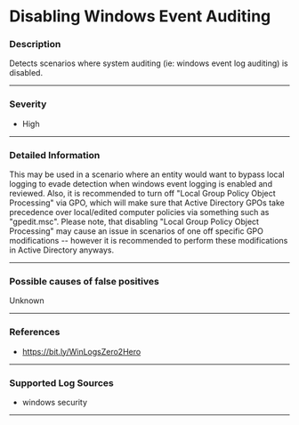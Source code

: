 # Disabling Windows Event Auditing
### Description

Detects scenarios where system auditing (ie: windows event log auditing) is disabled. 

-------------------
### Severity

- High

-------------------

### Detailed Information

This may be used in a scenario
where an entity would want to bypass local logging to evade detection when windows event logging is enabled and
reviewed. Also, it is recommended to turn off "Local Group Policy Object Processing" via GPO, which will make sure
that Active Directory GPOs take precedence over local/edited computer policies via something such as "gpedit.msc".
Please note, that disabling "Local Group Policy Object Processing" may cause an issue in scenarios of one off
specific GPO modifications -- however it is recommended to perform these modifications in Active Directory anyways.

-------------------

### Possible causes of false positives

Unknown

-------------------
### References

- https://bit.ly/WinLogsZero2Hero
 
-------------------
### Supported Log Sources

- windows security

-------------------

